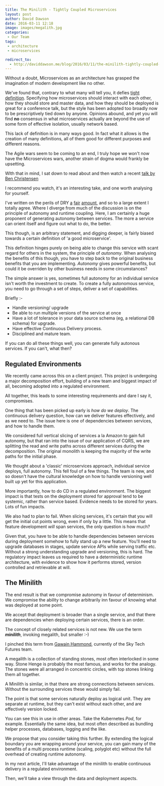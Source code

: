 ```yaml
---
title: The Minilith - Tightly Coupled Microservices
layout: post
author: David Dawson
date: 2016-03-11 12:18
image: images/megalith.jpg
categories:
 - Our Team
tags:
 - architecture
 - microservices

redirect_to:
  - http://daviddawson.me/blog/2016/03/11/the-minilith-tightly-coupled-microservices.html
---
```


Without a doubt, Microservices as an architecture has grasped the imagination of modern development like no other.

We've found that, contrary to what many will tell you, it defies [tight definition](http://www.simplicityitself.io/microservices%20and%20reactive/2015/06/16/defining-microservice-architecture.html). Specifying how microservices should interact with each other, how they should store and master data, and how they should be deployed is great for a conference talk, but the style has been adopted too broadly now to be prescriptively tied down by anyone. Opinions abound, and yet you will find **no** consensus in what microservices actually are beyond the use of some form of effective isolation, usually network based. 

This lack of definition is in many ways good. In fact what it allows is the creation of many definitions, all of them good for different purposes and different reasons.

The Agile wars seem to be coming to an end, I truly hope we won't now have the Microservices wars, another strain of dogma would frankly be upsetting.

WIth that in mind, I sat down to read about and then watch a recent [talk by Ben Christensen](http://www.infoq.com/news/2016/02/services-distributed-monolith)

I recommend you watch, it's an interesting take, and one worth analysing for yourself.

I've written on the perils of DRY [a](http://www.simplicityitself.io/our%20team/2015/01/01/development-by-slogan-dry-part1.html) [fair](http://www.simplicityitself.io/our%20team/2015/01/08/development-by-slogan-dry-part2.html) [amount](http://www.simplicityitself.io/our%20team/2015/01/09/development-by-slogan-dry-part3.html), and so to a large extent I totally agree. Where I diverge from much of the discussion is on the principle of autonomy and runtime coupling. Here, I am certainly a huge proponent of generating autonomy between services. The more a service can orient itself and figure out what to do, the better.

This though, is an arbitrary statement, and digging deeper, is fairly biased towards a certain definition of 'a good microservice'.

This definition hinges purely on being able to change this service with scant regard for others in the system, the principle of *autonomy*. When analysing the benefits of this though, you have to step back to the original business benefits that you are implementing. *Autonomy* gives powerful benefits, but could it be overriden by other business needs in some circumstances?

The simple answer is yes, sometimes full autonomy for an individual service isn't worth the investment to create. To create a fully autonomous service, you need to go through a set of steps, deliver a set of capabilities.

Briefly :-

* Handle versioning/ upgrade
* Be able to run multiple versions of the service at once
* Have a lot of tolerance in your data source schema (eg, a relational DB schema) for upgrade.
* Have effective Continuous Delivery process.
* Disciplined and mature team.

If you can do all these things well, you can generate fully autonous services. If you can't, what then?

## Regulated Environments

We recently came across this on a client project. This project is undergoing a major decomposition effort, building of a new team and biggest impact of all, becoming adopted into a regulated environment.

All together, this leads to some interesting requirements and dare I say it, compromises.

One thing that has been picked up early is *how do we deploy*. The continuous delivery question, how can we deliver features effectively, and as we need to. The issue here is one of dependencies between services, and how to handle them.

We considered full vertical slicing of services a la Amazon to gain full autonomy, but that ran into the issue of our application of CQRS, we are splitting the read and write paths across different services during the decomposition. The original monolith is keeping the majority of the write paths for the initial phase.

We thought about a 'classic' microservices approach, individual service deploys, full autonomy. This fell foul of a few things. The team is new, and so doesn't have the cultural knowledge on how to handle versioning well built up yet for this application. 

More importantly, how to do CD in a regulated environment. The biggest impact is that tests on the deployment stored for approval tend to be systemic, rather than service based. Evidence needs to be stored for years. Lots of fun impacts.

We also had to plan to fail. When slicing services, it's certain that you will get the initial cut points wrong, even if only by a little. This means that feature development *will* span services, the only question is how much?

Given that, you have to be able to handle dependencies between services during deployment somehow to fully stand up a new feature. You'll need to upgrade databases in stages, update service APIs while serving traffic etc. Without a strong understanding upgrade and versioning, this is hard.  The regulatory impact leaves us required to have a deterministic runtime architecture, with evidence to show how it performs stored, version controlled and retrievable at will.

## The Minilith

The end result is that we compromise autonomy in favour of determinism. We compromise the ability to change arbitrarily inn favour of knowing what was
deployed at some point. 

We accept that deployment is broader than a single service, and that there are dependencies when deploying certain services, there is an order.

The concept of closely related services is not new. We use the term ***minilith***, invoking megalith, but smaller :-)

I pinched this term from [Gawain Hammond](https://skillsmatter.com/legacy_profile/gawain-hammond), currently of the Sky Tech Futures team.

A megalith is a collection of standing stones, most often interlocked in some way. Stone Henge is probably the most famous, and works for the analogy. The stones were all arranged in concentric circles, with top stones linking them all together.

A Minilith is similar, in that there are strong connections between services. Without the surrounding services these would simply fail.

The point is that some services naturally deploy as logical unit. They are separate at runtime, but they can't exist without each other, and are effectively version locked.

You can see this in use in other areas. Take the Kubernetes *Pod*, for example. Essentially the same idea, but most often described as bundling helper processes, databases, logging and the like.

We propose that you consider taking this further. By extending the logical boundary you are wrapping around your service, you can gain many of the benefits of a multi process runtime (scaling, polyglot etc) without the full overhead of creating runtime autonomy. 

In my next article, I'll take advantage of the minilith to enable continuous delivery in a regulated environment. 

Then, we'll take a view through the data and deployment aspects.








